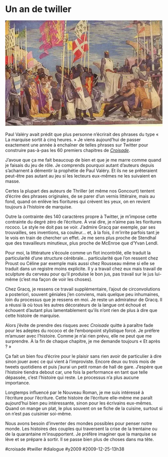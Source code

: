 # Un an de twiller

![](_i/RichardLionCrusade.webp)

Paul Valéry avait prédit que plus personne n’écrirait des phrases du type « La marquise sortit à cinq heures. » Je viens aujourd’hui de passer exactement une année à enchaîner de telles phrases sur Twitter pour construire pas-à-pas les 60 premiers chapitres de [*Croisade*](http://twiller.tcrouzet.com/).

J’avoue que ça me fait beaucoup de bien et que je me marre comme quand je faisais du jeu de rôle. Je comprends pourquoi autant d’auteurs depuis s’acharnent à démentir la prophétie de Paul Valéry. Et ils ne se prêteraient peut-être pas autant au jeu si les lecteurs eux-mêmes ne les suivaient en masse.

Certes la plupart des auteurs de Thriller (et même nos Goncourt) tentent d’écrire des phrases originales, de se parer d’un vernis littéraire, mais au fond, quand on enlève les fioritures qui crèvent les yeux, on en revient toujours à l’histoire de marquise.

Outre la contrainte des 140 caractères propre à Twitter, je m’impose cette contrainte du degré zéro de l’écriture. À vrai dire, je n’aime pas les fioritures rococo. Le style ne doit pas se voir. J’admire Gracq par exemple, par ses trouvailles, ses inventions, sa couleur… et, à la fois, il m’irrite parfois tant je le vois en train de chercher un effet. Je me sens plus proche de Stendhal que des travailleurs minutieux, plus proche de McEnroe que d’Yvan Lendl.

Pour moi, la littérature s’écoule comme un flot incontrôlé, elle traduit la particularité d’une structure cérébrale… particularité que l’on ressent chez Proust ou Céline par exemple mais aussi chez Rousseau même si elle se traduit dans un registre moins explicite. Il y a travail chez eux mais travail de sculpture du cerveau pour qu’il produise le bon jus, pas travail sur le jus lui-même (c’est ma façon de voir les choses).

Chez Gracq, je ressens ce travail supplémentaire, l’ajout de circonvolutions a posteriori, souvent géniales j’en conviens, mais quelque peu inhumaines, loin du processus que je ressens en moi. Je reste un admirateur de Gracq. Il a réussi là où tous les autres décorateurs de la langue ont échoué et échouent d’autant plus lamentablement qu’ils n’ont rien de plus à dire que cette histoire de marquise.

Alors j’évite de prendre des risques avec *Croisade* quitte à paraître fade pour les adeptes du rococo et de l’embonpoint stylistique forcé. Je préfère m’amuser avec l’histoire. Comme je n’ai rien prévu, elle ne peut que me surprendre. À la fin de chaque chapitre, je me demande toujours « Et après ? »

Ça fait un bien fou d’écrire pour le plaisir sans rien avoir de particulier à dire sinon jouer avec ce qui vient à l’improviste. Encore deux ou trois mois de tweets quotidiens et puis j’aurai un petit roman de hall de gare. J’espère que l’histoire tiendra debout car, une fois la performance en tant que telle dépassée, c’est l’histoire qui reste. Le processus n’a plus aucune importance.

Longtemps influencé par le Nouveau Roman, je me suis intéressé à l’écriture pour l’écriture. Cette histoire de l’écriture elle-même me paraît aujourd’hui bien peu intéressante, sinon pour les écrivains eux-mêmes. Quand on mange un plat, le plus souvent on se fiche de la cuisine, surtout si on n’est pas cuisinier soi-même.

Nous avons besoin d’inventer des mondes possibles pour penser notre monde. Les histoires des couples qui traversent la crise de la trentaine ou de la quarantaine m’insupportent. Je préfère imaginer que la marquise se lève et se prépare à sortir. Il se passe bien plus de choses dans ma tête.

#croisade #twiller #dialogue #y2009 #2009-12-25-13h38
